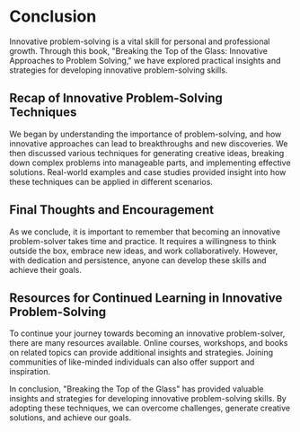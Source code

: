 # Conclusion

Innovative problem-solving is a vital skill for personal and professional growth. Through this book, "Breaking the Top of the Glass: Innovative Approaches to Problem Solving," we have explored practical insights and strategies for developing innovative problem-solving skills.

Recap of Innovative Problem-Solving Techniques
----------------------------------------------

We began by understanding the importance of problem-solving, and how innovative approaches can lead to breakthroughs and new discoveries. We then discussed various techniques for generating creative ideas, breaking down complex problems into manageable parts, and implementing effective solutions. Real-world examples and case studies provided insight into how these techniques can be applied in different scenarios.

Final Thoughts and Encouragement
--------------------------------

As we conclude, it is important to remember that becoming an innovative problem-solver takes time and practice. It requires a willingness to think outside the box, embrace new ideas, and work collaboratively. However, with dedication and persistence, anyone can develop these skills and achieve their goals.

Resources for Continued Learning in Innovative Problem-Solving
--------------------------------------------------------------

To continue your journey towards becoming an innovative problem-solver, there are many resources available. Online courses, workshops, and books on related topics can provide additional insights and strategies. Joining communities of like-minded individuals can also offer support and inspiration.

In conclusion, "Breaking the Top of the Glass" has provided valuable insights and strategies for developing innovative problem-solving skills. By adopting these techniques, we can overcome challenges, generate creative solutions, and achieve our goals.